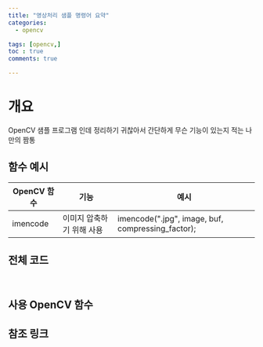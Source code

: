```yaml
---
title: "영상처리 샘플 명령어 요약"
categories:
  - opencv

tags: [opencv,]
toc : true
comments: true

---
```

# 개요
OpenCV 샘플 프로그램 인데 정리하기 귀찮아서 간단하게 무슨 기능이 있는지 적는 나만의 짬통


## 함수 예시

|OpenCV 함수|기능|예시|
|---|---|---|
|imencode |이미지 압축하기 위해 사용|  imencode(".jpg", image, buf, compressing_factor);|








##  전체 코드

```cpp



```


##  사용 OpenCV 함수


## 참조 링크
